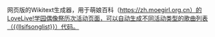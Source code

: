 网页版的Wikitext生成器，用于萌娘百科（https://zh.moegirl.org.cn）的LoveLive!学园偶像祭历次活动页面，可以自动生成不同活动类型的歌曲列表（{{llsifsonglist}}）代码。
